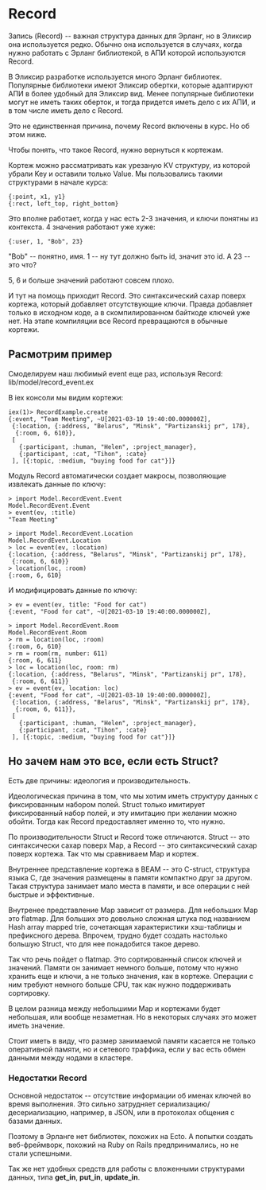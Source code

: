 # Record

Запись (Record) -- важная структура данных для Эрланг, но в Эликсир она используется редко. Обычно она используется в случаях, когда нужно работать с Эрланг библиотекой, в АПИ которой используются Record.

В Эликсир разработке используется много Эрланг библиотек. Популярные библиотеки имеют Эликсир обертки, которые адаптируют АПИ в более удобный для Эликсир вид. Менее популярные библиотеки могут не иметь таких оберток, и тогда придется иметь дело с их АПИ, и в том числе иметь дело с Record.

Это не единственная причина, почему Record включены в курс. Но об этом ниже.

Чтобы понять, что такое Record, нужно вернуться к кортежам.

Кортеж можно рассматривать как урезаную KV структуру, из которой убрали Key и оставили только Value. Мы пользовались такими структурами в начале курса:

```
{:point, x1, y1}
{:rect, left_top, right_bottom}
```
Это вполне работает, когда у нас есть 2-3 значения, и ключи понятны из контекста. 4 значения работают уже хуже:
```
{:user, 1, "Bob", 23}
```
"Bob" -- понятно, имя.
1 -- ну тут должно быть id, значит это id.
А 23 -- это что?

5, 6 и больше значений работают совсем плохо.

И тут на помощь приходит Record. Это синтаксический сахар поверх кортежа, который добавляет отсутствующие ключи. Правда добавляет только в исходном коде, а в скомпилированном байткоде ключей уже нет. На этапе компиляции все Record превращаются в обычные кортежи.


## Расмотрим пример

Смоделируем наш любимый event еще раз, используя Record:
lib/model/record_event.ex

В iex консоли мы видим кортежи:
```
iex(1)> RecordExample.create
{:event, "Team Meeting", ~U[2021-03-10 19:40:00.000000Z],
 {:location, {:address, "Belarus", "Minsk", "Partizanskij pr", 178},
  {:room, 6, 610}},
 [
   {:participant, :human, "Helen", :project_manager},
   {:participant, :cat, "Tihon", :cate}
 ], [{:topic, :medium, "buying food for cat"}]}
```

Модуль Record автоматически создает макросы, позволяющие извлекать данные по ключу:
```
> import Model.RecordEvent.Event
Model.RecordEvent.Event
> event(ev, :title)
"Team Meeting"

> import Model.RecordEvent.Location
Model.RecordEvent.Location
> loc = event(ev, :location)
{:location, {:address, "Belarus", "Minsk", "Partizanskij pr", 178},
 {:room, 6, 610}}
> location(loc, :room)
{:room, 6, 610}
```

И модифицировать данные по ключу:
```
> ev = event(ev, title: "Food for cat")
{:event, "Food for cat", ~U[2021-03-10 19:40:00.000000Z],

> import Model.RecordEvent.Room
Model.RecordEvent.Room
> rm = location(loc, :room)
{:room, 6, 610}
> rm = room(rm, number: 611)
{:room, 6, 611}
> loc = location(loc, room: rm)
{:location, {:address, "Belarus", "Minsk", "Partizanskij pr", 178},
 {:room, 6, 611}}
> ev = event(ev, location: loc)
{:event, "Food for cat", ~U[2021-03-10 19:40:00.000000Z],
 {:location, {:address, "Belarus", "Minsk", "Partizanskij pr", 178},
  {:room, 6, 611}},
 [
   {:participant, :human, "Helen", :project_manager},
   {:participant, :cat, "Tihon", :cate}
 ], [{:topic, :medium, "buying food for cat"}]}
```


## Но зачем нам это все, если есть Struct?

Есть две причины: идеология и производительность.

Идеологическая причина в том, что мы хотим иметь структуру данных с фиксированным набором полей. Struct только имитирует фиксированный набор полей, и эту имитацию при желании можно обойти. Тогда как Record предоставляет именно то, что нужно.

По производительности Struct и Record тоже отличаются. Struct -- это синтаксически сахар поверх Map, а Record -- это синтаксический сахар поверх кортежа. Так что мы сравниваем Map и кортеж.

Внутреннее представление кортежа в BEAM -- это C-struct, структура языка С, где значения размещены в памяти компактно друг за другом. Такая структура занимает мало места в памяти, и все операции с ней быстрые и эффективные.

Внутренее представление Map зависит от размера. Для небольших Map это flatmap. Для больших это довольно сложная штука под названием Hash array mapped trie, сочетающая характеристики хэш-таблицы и префиксного дерева. Впрочем, трудно будет создать настолько большую Struct, что для нее понадобится такое дерево.

Так что речь пойдет о flatmap. Это сортированный список ключей и значений. Памяти он занимает немного больше, потому что нужно хранить еще и ключи, а не только значения, как в кортеже. Операции с ним требуют немного больше CPU, так как нужно поддерживать сортировку.

В целом разница между небольшими Map и кортежами будет небольшая, или вообще незаметная. Но в некоторых случаях это может иметь значение.

Стоит иметь в виду, что размер занимаемой памяти касается не только оперативной памяти, но и сетевого траффика, если у вас есть обмен данными между нодами в кластере.


### Недостатки Record

Основной недостаток -- отсутствие информации об именах ключей во время выполнения. Это сильно затрудняет сериализацию/десериализацию, например, в JSON, или в протоколах общения с базами данных.

Поэтому в Эрланге нет библиотек, похожих на Ecto. А попытки создать веб-фреймворк, похожий на Ruby on Rails предпринимались, но не стали успешными.

Так же нет удобных средств для работы с вложенными структурами данных, типа **get_in**, **put_in**, **update_in**.
